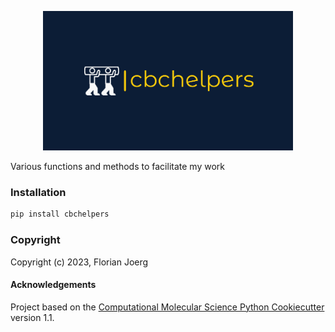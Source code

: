 [//]: # (Badges)
[//]: <[![GitHub Actions Build Status](https://github.com/REPLACE_WITH_OWNER_ACCOUNT/cbchelpers/workflows/CI/badge.svg)](https://github.com/REPLACE_WITH_OWNER_ACCOUNT/cbchelpers/actions?query=workflow%3ACI)>

[//]: <[![codecov](https://codecov.io/gh/REPLACE_WITH_OWNER_ACCOUNT/cbchelpers/branch/main/graph/badge.svg)](https://codecov.io/gh/REPLACE_WITH_OWNER_ACCOUNT/cbchelpers/branch/main)>

<p align="center">
 
  <img src="https://github.com/florianjoerg/cbchelpers/blob/main/assets/cbchelpers_logo.png" alt="CBCHelpers Logo" width="400"/>

</p>

Various functions and methods to facilitate my work

### Installation

```python
pip install cbchelpers
```

### Copyright

Copyright (c) 2023, Florian Joerg


#### Acknowledgements
 
Project based on the 
[Computational Molecular Science Python Cookiecutter](https://github.com/molssi/cookiecutter-cms) version 1.1.
